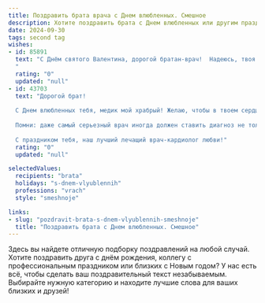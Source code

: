 ```yaml
---
title: Поздравить брата врача с Днем влюбленных. Смешное
description: Хотите поздравить брата с Днем влюбленных или другим праздником? Наш ИИ создаст незабываемое поздравление, а вы обязательно выделитесь среди других.  
date: 2024-09-30
tags: second tag
wishes:
- id: 85891
  text: "С Днём святого Валентина, дорогой братан-врач!  Надеюсь, твоя любовь к медицине не мешает тебе любить по-настоящему, а не только \"по назначению\"!  Желаю тебе такого количества сердец, чтобы хватило и на реанимацию, и на личную жизнь.  Пусть твоя вторая половинка будет здоровой и, главное, не заразной! 😉
  "
  rating: "0"
  updated: "null"
- id: 43703
  text: "Дорогой брат!
  
  С Днем влюбленных тебя, медик мой храбрый! Желаю, чтобы в твоем сердце всегда была резервационная система для любимых, а в кармане — шприц с любовью! Пусть рецепты счастья всегда сбываются, а побочные эффекты от чувств будут только радостью.
  
  Помни: даже самый серьезный врач иногда должен ставить диагноз не только «острого чуда», но и «недостатка романтики!» Заботься о своем здоровье и сердце, принимай больше «таблеток» из улыбок и «капельниц» из поцелуев!
  
  С праздником тебя, наш лучший лечащий врач-кардиолог любви!"
  rating: "0"
  updated: "null"

selectedValues:
  recipients: "brata"
  holidays: "s-dnem-vlyublennih"
  professions: "vrach"
  style: "smeshnoje"

links:
- slug: "pozdravit-brata-s-dnem-vlyublennih-smeshnoje"
  title: "Поздравить брата с Днем влюбленных. Смешное"
---
```


Здесь вы найдете отличную подборку поздравлений на любой случай.
Хотите поздравить друга с днём рождения, коллегу с профессиональным праздником или близких с Новым годом? У нас есть всё, чтобы сделать ваш поздравительный текст незабываемым. Выбирайте нужную категорию и находите лучшие слова для ваших близких и друзей!
